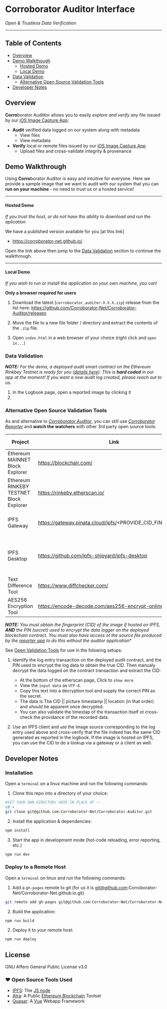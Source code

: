 # Corroborator Auditor Interface

_Open & Trustless Data Verification_

* * *

## Table of Contents

-   [Overview](#overview)
-   [Demo Walkthough](#demo-walkthough)
    -   [Hosted Demo](#hosted-demo)
    -   [Local Demo](#local-demo)
-   [Data Validation](#data-validation)
    -   [Alternative Open Source Validation Tools](#alternative-open-source-validation-tools)
-   [Developer Notes](#developer-notes)

## Overview

**Corro**borator Audtitor allows you to easily _explore and verify_ any file issued by our [iOS Image Capture App](https://github.com/Corroborator-Net/Corroborator-iOS):

-   **Audit** verified data logged on our system along with metadata
    -   View files
    -   View metadata
-   **Verify** local or remote files issued by our [iOS Image Capture App](https://github.com/Corroborator-Net/Corroborator-iOS)
    -   Upload files and cross-validate integrity & provenance

## Demo Walkthrough

Using **Corro**borator Auditor is easy and intuitive for everyone. Here we provide a sample image that we want to audit with our system that you can **run on your machine** - no need to trust us or a hosted service!

* * *

#### Hosted Demo

_If you trust the host, or do not have the ability to download and run the aplication_

We have a published version available for you [at this link]

-   <https://corroborator-net.github.io/>

Open the link above then jump to the [Data Validation](#data-validation) section to continue the walkthrough.

* * *

#### Local Demo

_If you wish to run or install the application on your own machine, you can!_

**Only a browser required for users**

1.  Download the latest (`corroborator_auditor-X.X.X.zip`) release from the list here: https://github.com/Corroborator-Net/Corroborator-Auditor/releases

2. Move the file to a new file folder / directory and extract the contents of the `.zip` file.

3.  Open `index.html` in a web browser of your choice (right click and `open in...`)


### Data Validation

***NOTE:** For the demo, a deployed audit smart contract on the Ethereum Rinkbey Testnet  is ready for you ([details here](https://github.com/Corroborator-Net/Corroborator-Contract)). This is **hard coded** in our app at the moment! If you want a new audit log created, please reach out to us.*

1.  In the Logbook page, open a reported image by clicking it
2.
### Alternative Open Source Validation Tools

As and alternative to _[Corroborator Auditor](https://github.com/Corroborator-Net/Corroborator-Auditor)_, you can still use _[Corroborator Reporter](https://github.com/Corroborator-Net/Corroborator-Reporter)_ and **watch the watchers** with other 3rd party open source tools:

| Project                                 | Link                                                             | What it Does                                          |
| --------------------------------------- | ---------------------------------------------------------------- | ----------------------------------------------------- |
| Ethereum MAINNET Block Explorer         | <https://blockchair.com/>                                        | Figerprint & Data Provenance (Production)             |
| Ethereum RINKEBY TESTNET Block Explorer | <https://rinkeby.etherscan.io/>                                  | Figerprint & Data Provenance (Testing)                |
| IPFS Gateway                            | <https://gateway.pinata.cloud/ipfs/>&lt;PROVIDE_CID_FINGERPRINT> | Fingerprint & Data Validation (online)                |
| IPFS Desktop                            | <https://github.com/ipfs-shipyard/ipfs-desktop>                  | Fingerprint & Data cross-validation Client (download) |
| Text Difference Tool                    | <https://www.diffchecker.com/>                                   | Crosscheck CIDs and Hashes                            |
| AES256 Encryption Tool                    | <https://encode-decode.com/aes256-encrypt-online/>                                   | Decrypt CIDs and Metadata                            |

***NOTE:** You must obtain the fingerprint (CID) of the image if hosted on IPFS, **AND** the PIN (secret) used to encrypt the data logger on the deployed blockchain contract. You must also have access ot the source file produced by the [reporter app](https://github.com/Corroborator-Net/Corroborator-Reporter) to do this without the auditor application**

See [Open Validation Tools](#alternative-open-validation-tools) for use in the folowing setups:

1. Identify the log entry transaction on the deployed audit contract, and the PIN used to encrypt the log data to obtain the true CID. Then manualy decrypt the data logged on the contract transaction and extract the CID:
    - At the bottom of the etherscan page, Click to `show more`
    - View the `input data` as `UTF-8`.
    - Copy this text into a decryption tool and supply the correct PIN as the secret.
    - The data is The CID || picture timestamp || location (in that order) and  _should_ be apparent once decrypted.
    - You can also validate the timestap of the transaction itself ot cross-check the providance of the recorded data.

2. Use an IPFS client and `add` the image source corresponding to the log entry used above and cross-verify that the file indeed has the same CID generated as reported in the logbook. If the image is hosted on IPFS, you can use the CID to do a lookup via a gateway or a client as well.

## Developer Notes

### Installation

Open a `terminal` on a linux machine and run the following commands:

1.  Clone this repo into a directory of your choice:

```bash
#SET YOUR OWN DIRECTORY HERE IN PLACE OF ~:
cd ~
git clone git@github.com:Corroborator-Net/Corroborator-Auditor.git
```

2.  Install the application & dependencies:

```bash
npm install
```

3.  Start the app in development mode (hot-code reloading, error reporting, etc.)

```bash
npm run dev
```

### Deploy to a Remote Host

Open a `terminal` on linux and run the following commands:

1.  Add a `gh-pages` remote to git (for us it is git@github.com:Corroborator-Net/Corroborator-Net.github.io.git)

```bash
git remote add gh-pages git@github.com:Corroborator-Net/Corroborator-Net.github.io.git
```

2.  Build the application:

```bash
npm run build
```

2.  Deploy it to your remote host:

```bash
npm run deploy
```

## License

GNU Affero General Public License v3.0

### :heart: Open Source Tools Used

-   [IPFS](https://ipfs.io/): The [JS node](https://js.ipfs.io/)
-   [Atra](https://atra.io/): A Public [Ethereum Blockchain](https://ethereum.org/) Toolset
-   [Quasar](https://quasar.dev): A [Vue](https://vuejs.org/) Webapp Framework
